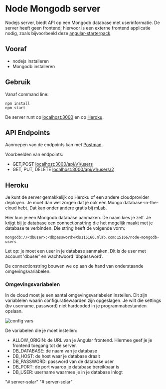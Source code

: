 # Node Mongodb server
Nodejs server, biedt API op een Mongodb database met userinformatie.
De server heeft geen frontend; hiervoor is een externe frontend applicatie nodig, zoals bijvoorbeeld deze [angular-starterpack](https://github.com/avansinformatica/angular-starterpack).

## Vooraf
- nodejs installeren
- Mongodb installeren

## Gebruik
Vanaf command line:
```
npm install
npm start
```
De server runt op [localhost:3000](http://localhost:3000) en op [Heroku](https://node-mongodb-server.herokuapp.com/api/v1/users).

## API Endpoints
Aanroepen van de endpoints kan met [Postman](https://www.getpostman.com/docs/introduction). 

Voorbeelden van endpoints: 
- GET,POST [localhost:3000/api/v1/users](http://localhost:3000/api/v1/users)
- GET, PUT, DELETE [localhost:3000/api/v1/users/2](http://localhost:3000/api/v1/users/2)

## Heroku
Je kunt de server gemakkelijk op Heroku of een andere cloudprovider deployen. Je moet dan wel zorgen dat je ook een Mongo database-in-the-cloud hebt. Dat kan onder andere gratis bij [mLab](https://mlab.com).

Hier kun je een Mongodb database aanmaken. De naam kies je zelf. Je krijgt bij je database een connectionstring die het mogelijk maakt met je database te verbinden. Die string heeft de volgende vorm:

```
mongodb://<dbuser>:<dbpassword>@ds115166.mlab.com:15166/node-mongodb-users
```

Let op: je moet een user in je database aanmaken. Dit is de user met account 'dbuser' en wachtwoord 'dbpassword'.

De connectionstring bouwen we op aan de hand van onderstaande omgevingsvariabelen.

### Omgevingsvariabelen
In de cloud moet je een aantal omgevingsvariabelen instellen. Dit zijn variablelen waarin configuratiewaarden zijn opgeslagen. Je wilt die settings (bv username, password) niet hardcoded in je programmabestanden opslaan.

![config vars](https://github.com/avansinformatica/node-mongodb-server/blob/master/configvars.png)

De variabelen die je moet instellen:
- ALLOW_ORIGIN: de URL van je Angular frontend. Hiermee geef je je frontend toegang tot de server.
- DB_DATABASE: de naam van je database
- DB_HOST: de host waar je database draait
- DB_PASSWORD: password van de database user
- DB_PORT: de port waarop je database bereikbaar is
- DB_USER: username waarmee je in je database inlogt

"# server-solar" 
"# server-solar" 
